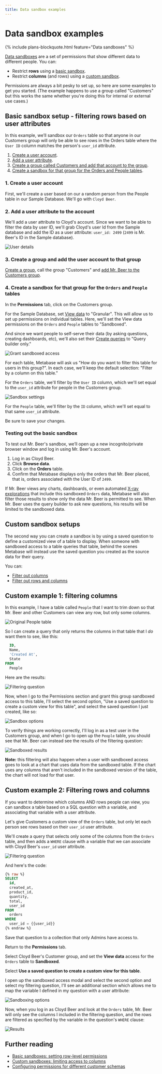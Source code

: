 ```yaml
---
title: Data sandbox examples
---
```


# Data sandbox examples

{% include plans-blockquote.html feature="Data sandboxes" %}

[Data sandboxes](./data-sandboxes.md) are a set of permissions that show different data to different people. You can:

- Restrict **rows** using a [basic sandbox](./data-sandboxes.md#basic-data-sandboxes-filter-by-a-column-in-the-table).
- Restrict **columns**  (and rows) using a [custom sandbox](./data-sandboxes.md#custom-data-sandboxes-use-a-saved-question-to-create-a-custom-view-of-a-table).

Permissions are always a bit pesky to set up, so here are some examples to get you started. (The example happens to use a group called "Customers" but this works the same whether you're doing this for internal or external use cases.)

## Basic sandbox setup - filtering rows based on user attributes

In this example, we’ll sandbox our `Orders` table so that anyone in our Customers group will only be able to see rows in the Orders table where the `User ID` column matches the person's `user_id` attribute.

1. [Create a user account](#1-create-a-user-account).
2. [Add a user attribute](#2-add-a-user-attribute-to-the-account).
3. [Create a group called Customers and add that account to the group](#3-create-a-group-and-add-the-user-account-to-that-group).
4. [Create a sandbox for that group for the Orders and People tables](#4-create-a-sandbox-for-that-group-for-the-orders-and-people-tables).

### 1. Create a user account

First, we'll create a user based on our a random person from the People table in our Sample Database. We'll go with `Cloyd Beer`.

### 2. Add a user attribute to the account

We'll add a user attribute to Cloyd's account. Since we want to be able to filter the data by user ID, we'll grab Cloyd's user Id from the Sample database and add the ID as a user attribute: `user_id: 2499` (`2499` is Mr. Beer's ID in the Sample database).

![User details](images/edit-user-details.png)

### 3. Create a group and add the user account to that group

[Create a group](../people-and-groups/managing.md#creating-a-group), call the group "Customers" and [add Mr. Beer to the Customers group](../people-and-groups/managing.md#adding-people-to-groups).

### 4. Create a sandbox for that group for the `Orders` and `People` tables

In the **Permissions** tab, click on the Customers group.

For the Sample Database, set [View data](./data.md#view-data-permissions) to "Granular". This will allow us to set up permissions on individual tables. Here, we'll set the View data permissions on the `Orders` and `People` tables to "Sandboxed".

And since we want people to self-serve their data (by asking questions, creating dashboards, etc), we'll also set their [Create queries](../permissions/data.md#create-queries-permissions) to "Query builder only."

![Grant sandboxed access](images/grant-sandboxed-access.png)

For each table, Metabase will ask us "How do you want to filter this table for users in this group?". In each case, we'll keep the default selection: "Filter by a column on this table."

For the `Orders` table, we'll filter by the `User ID` column, which we'll set equal to the `user_id` attribute for people in the Customers group.

![Sandbox settings](images/select-user-attribute.png)

For the `People` table, we'll filter by the `ID` column, which we'll set equal to that same `user_id` attribute.

Be sure to save your changes.

### Testing out the basic sandbox

To test out Mr. Beer's sandbox, we’ll open up a new incognito/private browser window and log in using Mr. Beer's account.

1. Log in as Cloyd Beer.
2. Click **Browse data**.
3. Click on the **Orders** table.
5. Confirm that Metabase displays only the orders that Mr. Beer placed, that is, orders associated with the User ID of `2499`.

If Mr. Beer views any charts, dashboards, or even automated [X-ray explorations](../exploration-and-organization/x-rays.md) that include this sandboxed `Orders` data, Metabase will also filter those results to show only the data Mr. Beer is permitted to see. When Mr. Beer uses the query builder to ask new questions, his results will be limited to the sandboxed data.

## Custom sandbox setups

The second way you can create a sandbox is by using a saved question to define a customized view of a table to display. When someone with sandboxed access to a table queries that table, behind the scenes Metabase will instead use the saved question you created as the source data for their query.

You can:

- [Filter out columns](#custom-example-1-filtering-columns)
- [Filter out rows and columns](#custom-example-2-filtering-rows-and-columns)

## Custom example 1: filtering columns

In this example, I have a table called `People` that I want to trim down so that Mr. Beer and other Customers can view any row, but only some columns.

![Original People table](images/advanced-example-1-people-table.png)

So I can create a query that only returns the columns in that table that I _do_ want them to see, like this:

```sql
  ID,
  Name,
  'Created At',
  State
FROM
  People
```

Here are the results:

![Filtering question](images/advanced-example-1-filtering-question.png)

Now, when I go to the Permissions section and grant this group sandboxed access to this table, I'll select the second option, "Use a saved question to create a custom view for this table", and select the saved question I just created, like so:

![Sandbox options](images/advanced-example-1-sandbox-modal.png)

To verify things are working correctly, I'll log in as a test user in the Customers group, and when I go to open up the `People` table, you should see that Mr. Beer can instead see the results of the filtering question:

![Sandboxed results](images/advanced-example-1-results.png)

**Note:** this filtering will also happen when a user with sandboxed access goes to look at a chart that uses data from the sandboxed table. If the chart uses any columns that aren't included in the sandboxed version of the table, the chart will not load for that user.

## Custom example 2: Filtering rows and columns

If you want to determine which columns AND rows people can view, you can sandbox a table based on a SQL question with a variable, and associating that variable with a user attribute.

Let's give Customers a custom view of the `Orders` table, but only let each person see rows based on their `user_id` user attribute.

We'll create a query that selects only some of the columns from the `Orders` table, and then adds a `WHERE` clause with a variable that we can associate with Cloyd Beer's `user_id` user attribute.

![Filtering question](images/advanced-example-2-filtering-question.png)

And here's the code:

```sql
{% raw %}
SELECT
  id,
  created_at,
  product_id,
  quantity,
  total,
  user_id
FROM
  orders
WHERE
  user_id = {{user_id}}
{% endraw %}
```

Save that question to a collection that only Admins have access to.

Return to the **Permissions** tab.

Select Cloyd Beer's Customer group, and set the **View data** access for the `Orders` table to **Sandboxed**.

Select **Use a saved question to create a custom view for this table**.

I open up the sandboxed access modal and select the second option and select my filtering question, I'll see an additional section which allows me to map the variable I defined in my question with a user attribute:

![Sandboxing options](images/advanced-example-2-sandboxing-options.png)

Now, when you log in as Cloyd Beer  and look at the `Orders` table, Mr. Beer will only see the columns I included in the filtering question, and the rows are filtered as specified by the variable in the question's  `WHERE` clause:

![Results](images/advanced-example-2-results.png)

## Further reading

- [Basic sandboxes: setting row-level permissions](https://www.metabase.com/learn/permissions/data-sandboxing-row-permissions)
- [Custom sandboxes: limiting access to columns](https://www.metabase.com/learn/permissions/data-sandboxing-column-permissions)
- [Configuring permissions for different customer schemas](https://www.metabase.com/learn/permissions/multi-tenant-permissions)
